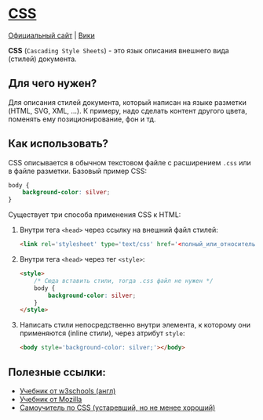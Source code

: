 [self]: data/css
# [CSS][self]

[site]: https://www.w3.org/Style/CSS/Overview.en.html
[wiki]: https://ru.wikipedia.org/wiki/CSS
[Официальный сайт][site] | [Вики][wiki]

**CSS** (`Cascading Style Sheets`) - это язык описания внешнего вида (стилей) документа.

## Для чего нужен?
Для описания стилей документа, который написан на языке разметки (HTML, SVG, XML, ...). К примеру, надо сделать контент другого цвета, поменять ему позиционирование, фон и тд.

## Как использовать?
CSS описывается в обычном текстовом файле с расширением `.css` или в файле разметки. Базовый пример CSS:
```css
body {
    background-color: silver;
}
```
Существует три способа применения CSS к HTML:
1. Внутри тега `<head>` через ссылку на внешний файл стилей:
    ```html
    <link rel='stylesheet' type='text/css' href='<полный_или_относительный_путь_до_файла>.css'>
    ```
2. Внутри тега `<head>` через тег `<style>`:
    ```html
    <style>
        /* Сюда вставить стили, тогда .css файл не нужен */
        body {
            background-color: silver;
        }
    </style>
    ```
3. Написать стили непосредственно внутри элемента, к которому они применяются (inline стили), через атрибут `style`:
    ```html
    <body style='background-color: silver;'></body>
    ```

## Полезные ссылки:
- [Учебник от w3schools (англ)](https://www.w3schools.com/css)
- [Учебник от Mozilla](https://developer.mozilla.org/ru/docs/Web/CSS)
- [Самоучитель по CSS (устаревший, но не менее хороший)](http://htmlbook.ru/samcss)
